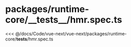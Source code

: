 # packages/runtime-core/\_\_tests\_\_/hmr.spec.ts

<<< @/docs/Code/vue-next/vue-next/packages/runtime-core/__tests__/hmr.spec.ts
